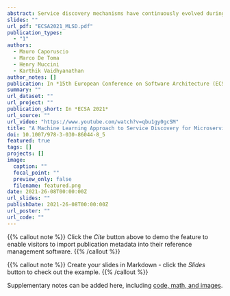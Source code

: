 ```yaml
---
abstract: Service discovery mechanisms have continuously evolved during the last years to support the effective and efficient service composition in large-scale microservice applications. Still, the dynamic nature of services (and of their contexts) are being rarely taken into account for maximizing the desired quality of service. This paper proposes using machine learning techniques, as part of the service discovery process, to select microservice instances in a given context, maximize QoS, and take into account the continuous changes in the execution environment. Both deep neural networks and reinforcement learning techniques are used. Experimental results show how the proposed approach outperforms traditional service discovery mechanisms.
slides: ""
url_pdf: "ECSA2021_MLSD.pdf"
publication_types:
  - "1"
authors:
  - Mauro Caporuscio
  - Marco De Toma
  - Henry Muccini
  - Karthik Vaidhyanathan
author_notes: []
publication: In *15th European Conference on Software Architecture (ECSA) 2021*
summary: ""
url_dataset: ""
url_project: ""
publication_short: In *ECSA 2021*
url_source: ""
url_video: "https://www.youtube.com/watch?v=qbu1gy0gcSM"
title: "A Machine Learning Approach to Service Discovery for Microservice Architectures"
doi: 10.1007/978-3-030-86044-8_5
featured: true
tags: []
projects: []
image:
  caption: ""
  focal_point: ""
  preview_only: false
  filename: featured.png
date: 2021-26-08T00:00:00Z
url_slides: ""
publishDate: 2021-26-08T00:00:00Z
url_poster: ""
url_code: ""
---
```


{{% callout note %}}
Click the *Cite* button above to demo the feature to enable visitors to import publication metadata into their reference management software.
{{% /callout %}}

{{% callout note %}}
Create your slides in Markdown - click the *Slides* button to check out the example.
{{% /callout %}}

Supplementary notes can be added here, including [code, math, and images](https://wowchemy.com/docs/writing-markdown-latex/).
